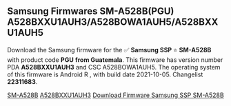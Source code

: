 <h2>Samsung Firmwares SM-A528B(PGU) A528BXXU1AUH3/A528BOWA1AUH5/A528BXXU1AUH5</h2>
Download the Samsung firmware for the ✅ <strong>Samsung SSP </strong> ⭐ <strong>SM-A528B</strong> with product code <strong>PGU</strong> <strong> from Guatemala</strong>. This firmware has version number PDA <strong>A528BXXU1AUH3</strong> and CSC A528BOWA1AUH5. The operating system of this firmware is Android R , with build date 2021-10-05. Changelist <strong>22311683</strong>.


[SM-A528B](https://samfirm.shop/samsung/model/SM-A528B)
[A528BXXU1AUH3](https://samfirm.shop/samsung/pda/A528BXXU1AUH3)
[Download Firmware Samsung SSP SM-A528B](https://samfirm.shop/samsung/firmware/462941)
